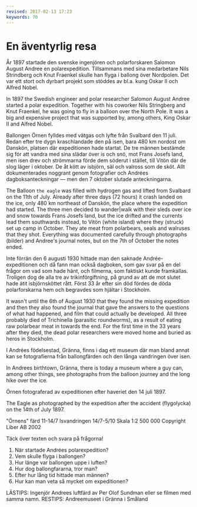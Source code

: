 ```yaml
---
revised: 2017-02-13 17:23 
keywords: 70
---
```



En äventyrlig resa
==================

År 1897 startade den svenske ingenjören och polarforskaren Salomon August Andree en polarexpedition. 
Tillsammans med sina medarbetare Nils Strindberg och Knut Fraenkel skulle han flyga i ballong över Nordpolen. 
Det var ett stort och dyrbart projekt som stöddes av bl.a. kung Oskar II och Alfred Nobel. 

In 1897 the Swedish engineer and polar researcher Salomon August Andree started a polar expedition. 
Together with his coworker Nils Stringberg and Knut Fraenkel, he was going to fly in a balloon over the North Pole.
It was a big and expensive project that was supported by, among others, King Oskar II and Alfred Nobel.

Ballongen Örnen fylldes med vätgas och lyfte från Svalbard den 11 juli.
Redan efter tre dygn kraschlandade den på isen, bara 480 km nordost om Danskön, platsen där expeditionen hade startat.
De tre männen bestämde sig för att vandra med sina slädar över is och snö, mot Frans Josefs land, men isen drev och strömmarna förde dem söderut i stället, till Vitön där de slog läger i oktober.
De åt kött av isbjörn, säl och valross som de sköt.
Allt dokumenterades noggrant genom fotografier och Andrées dagboksanteckningar — men den 7 oktober slutade anteckningarna.

The Balloon `the eagle` was filled with hydrogen gas and lifted from Svalbard on the 11th of July. 
Already after three days (72 hours) it crash landed on the ice, only 480 km northeast of Danskön, the place where the expedition had started.
The three men decided to wander|walk with their sleds over ice and snow towards Frans Josefs land, but the ice drifted and the currents lead them southwards instead, to Vitön (white island) where they (struck) set up camp in October. 
They ate meat from polarbears, seals and walruses that they shot.
Everything was documented carefully through photographs (bilder) and Andree's journal notes, but on the 7th of October the notes ended.

Inte förrän den 6 augusti 1930 hittade man den saknade Andrée-expeditionen och då fann man också dagboken, som gav svar på en del frågor om vad som hade hänt, och filmerna, som faktiskt kunde framkallas.
Troligen dog de alla tre av trikinförgiftning, på grund av att de mot slutet hade ätit isbjörnsköttet rått.
Först 33 år efter sin död fördes de döda polarforskarna hem och begravdes som hjältar i Stockholm.

It wasn't until the 6th of August 1930 that they found the missing expedition and then they also found the journal that gave the answers to the questions of what had happened, and film that could actually be developed.
All three probably died of Trichinella (parasitic roundworms), as a result of eating raw polarbear meat in towards the end.
For the first time in the 33 years after they died, the dead polar researchers were moved home and buried as heros in Stockholm.

I Andrées födelsestad, Gränna, finns i dag ett museum där man bland annat kan se fotografierna från ballongfärden och den långa vandringen över isen.

In Andrees birthtown, Gränna, there is today a museum where a guy can, among other things, see photographs from the balloon journey and the long hike over the ice.

Örnen fotograferad av expeditionen efter haveriet den 14 juli 1897.

The Eagle as photographed by the expedition after the accident (flygolycka) on the 14th of July 1897.

"Örnens" färd 11-14/7
Isvandringen 14/7-5/10
Skala 1:2 500 000
Copyright Liber AB 2002

Täck över texten och svara på frågorna!

1. När startade Andrées polarexpedition?
2. Vem skulle flyga i ballongen?
3. Hur länge var ballongen uppe i luften?
4. Hur dog ballongfararna, tror man?
5. Efter hur lång tid hittade man männen?
6. Hur kan man veta så mycket om expeditionen?

LÄSTIPS: Ingenjör Andrees luftfärd av Per Olof Sundman eller se filmen med samma namn.
RESTIPS: Andreemuseet i Gränna i Småland
